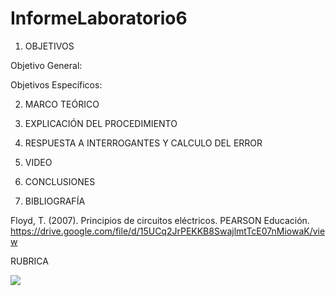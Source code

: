 # InformeLaboratorio6

1. OBJETIVOS

Objetivo General:

Objetivos Específicos:  

2. MARCO TEÓRICO 

3. EXPLICACIÓN DEL PROCEDIMIENTO

4. RESPUESTA A INTERROGANTES Y CALCULO DEL ERROR

5. VIDEO

6. CONCLUSIONES

7. BIBLIOGRAFÍA

Floyd, T. (2007). Principios de circuitos eléctricos. PEARSON Educación. https://drive.google.com/file/d/15UCq2JrPEKKB8SwajlmtTcE07nMiowaK/view

RUBRICA

![](https://github.com/doalulema/InformeLaboratorio/blob/main/Laboratorio.png)
